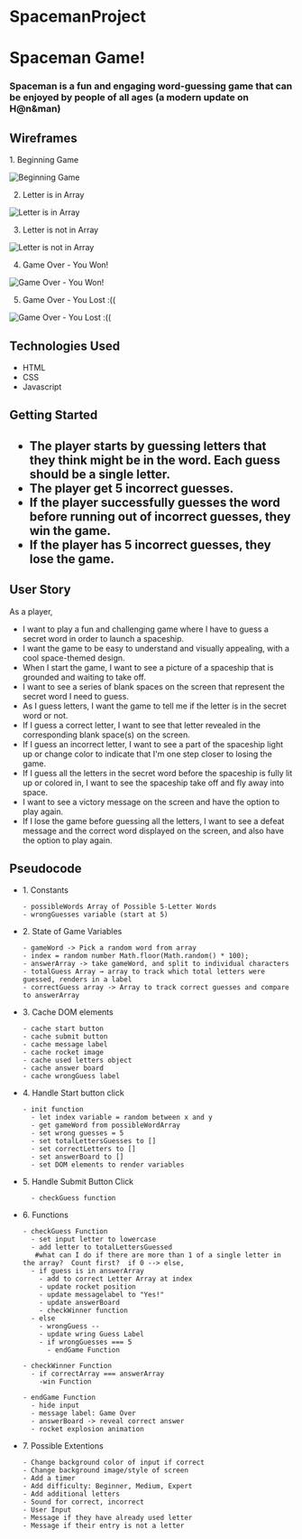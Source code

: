 # SpacemanProject

<h1>Spaceman Game!</h1>

<h3>Spaceman is a fun and engaging word-guessing game that can be enjoyed by people of all ages (a modern update on H@n&man)</h3>

<h2>Wireframes</h2>
1. Beginning Game <br>

![Beginning Game](https://i.imgur.com/XkQOamp.png)

2. Letter is in Array

![Letter is in Array](https://i.imgur.com/nj2mLSq_d.jpg?maxwidth=520&shape=thumb&fidelity=high)

3. Letter is not in Array 

![Letter is not in Array](https://i.imgur.com/3OEfXD9.png)

4. Game Over - You Won!

![Game Over - You Won!](https://i.imgur.com/IpeuexH.png)

5. Game Over - You Lost :((

![Game Over - You Lost :((](https://i.imgur.com/gSSbGiv.png)

<h2>Technologies Used</h2>

<ul>
  <li>HTML</li>
  <li>CSS</li>
  <li>Javascript</li>
 </ul>

<h2>Getting Started<h2>
  
<ul>
   <li>The player starts by guessing letters that they think might be in the word. Each guess should be a single letter. </li>

   <li>The player get 5 incorrect guesses.</li>

   <li>If the player successfully guesses the word before running out of incorrect guesses, they win the game.</li>

   <li>If the player has 5 incorrect guesses, they lose the game. </li>
</ul>
  
<h2>User Story</h2>

As a player, 
<ul>
  <li>I want to play a fun and challenging game where I have to guess a secret word in order to launch a spaceship.</li>
  <li>I want the game to be easy to understand and visually appealing, with a cool space-themed design.</li>
  <li>When I start the game, I want to see a picture of a spaceship that is grounded and waiting to take off.</li>
  <li>I want to see a series of blank spaces on the screen that represent the secret word I need to guess.</li>
  <li>As I guess letters, I want the game to tell me if the letter is in the secret word or not.</li>
  <li>If I guess a correct letter, I want to see that letter revealed in the corresponding blank space(s) on the screen.</li>
  <li>If I guess an incorrect letter, I want to see a part of the spaceship light up or change color to indicate that I'm one step closer to losing the game.</li>
  <li>If I guess all the letters in the secret word before the spaceship is fully lit up or colored in, I want to see the spaceship take off and fly away into space.</li>
  <li>I want to see a victory message on the screen and have the option to play again.</li>
  <li>If I lose the game before guessing all the letters, I want to see a defeat message and the correct word displayed on the screen, and also have the option to play again.</li>
 </ul>
 
<h2>Pseudocode</h2>
  
<ul>
  <li>1. Constants</li>
    
    - possibleWords Array of Possible 5-Letter Words
    - wrongGuesses variable (start at 5)

  
  <li>2. State of Game Variables </li>
      
    - gameWord -> Pick a random word from array
    - index = random number Math.floor(Math.random() * 100);
    - answerArray -> take gameWord, and split to individual characters
    - totalGuess Array → array to track which total letters were guessed, renders in a label
    - correctGuess array -> Array to track correct guesses and compare to answerArray
  
  <li>3. Cache DOM elements</li>
      
    - cache start button
    - cache submit button
    - cache message label
    - cache rocket image
    - cache used letters object
    - cache answer board
    - cache wrongGuess label
  
  <li>4. Handle Start button click</li>
  
    - init function
      - let index variable = random between x and y
      - get gameWord from possibleWordArray
      - set wrong guesses = 5
      - set totalLettersGuesses to []
      - set correctLetters to []
      - set answerBoard to []
      - set DOM elements to render variables
  
  <li>5. Handle Submit Button Click</li>
      
      - checkGuess function
  
  <li>6. Functions</li>
    
    - checkGuess Function
      - set input letter to lowercase
      - add letter to totalLettersGuessed
       #what can I do if there are more than 1 of a single letter in the array?  Count first?  if 0 --> else, 
      - if guess is in answerArray
        - add to correct Letter Array at index
        - update rocket position
        - update messagelabel to "Yes!"
        - update answerBoard
        - checkWinner function
      - else
        - wrongGuess --
        - update wring Guess Label
        - if wrongGuesses === 5
          - endGame Function
  
    - checkWinner Function
      - if correctArray === answerArray
        -win Function

    - endGame Function
      - hide input
      - message label: Game Over
      - answerBoard -> reveal correct answer
      - rocket explosion animation
      
      
  <li>7. Possible Extentions</li>
   
    - Change background color of input if correct
    - Change background image/style of screen
    - Add a timer
    - Add difficulty: Beginner, Medium, Expert
    - Add additional letters
    - Sound for correct, incorrect
    - User Input
    - Message if they have already used letter
    - Message if their entry is not a letter
